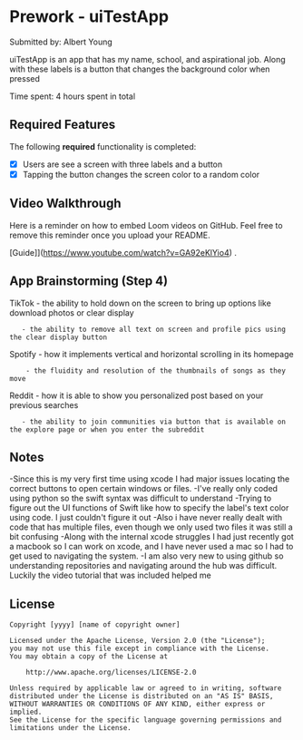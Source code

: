 # Prework - uiTestApp

Submitted by: Albert Young

uiTestApp is an app that has my name, school, and aspirational job. Along with these labels is a button that changes the background color when pressed 

Time spent: 4 hours spent in total

## Required Features

The following **required** functionality is completed:

- [x] Users are see a screen with three labels and a button
- [x] Tapping the button changes the screen color to a random color
 
## Video Walkthrough

Here is a reminder on how to embed Loom videos on GitHub. Feel free to remove this reminder once you upload your README. 

[Guide]](https://www.youtube.com/watch?v=GA92eKlYio4) .

## App Brainstorming (Step 4)
TikTok - the ability to hold down on the screen to bring up options like download photos or clear display
       
       - the ability to remove all text on screen and profile pics using the clear display button
       
Spotify - how it implements vertical and horizontal scrolling in its homepage
        
        - the fluidity and resolution of the thumbnails of songs as they move

Reddit - how it is able to show you personalized post based on your previous searches
       
       - the ability to join communities via button that is available on the explore page or when you enter the subreddit
    
## Notes

-Since this is my very first time using xcode I had major issues locating the correct buttons to open certain windows or files.
-I've really only coded using python so the swift syntax was difficult to understand
-Trying to figure out the UI functions of Swift like how to specify the label's text color using code. I just couldn't figure it out 
-Also i have never really dealt with code that has multiple files, even though we only used two files it was still a bit confusing
-Along with the internal xcode struggles I had just recently got a macbook so I can work on xcode, and I have never used a mac so I had to get used to navigating the system.
-I am also very new to using github so understanding repositories and navigating around the hub was difficult. Luckily the video tutorial that was included helped me

## License

    Copyright [yyyy] [name of copyright owner]

    Licensed under the Apache License, Version 2.0 (the "License");
    you may not use this file except in compliance with the License.
    You may obtain a copy of the License at

        http://www.apache.org/licenses/LICENSE-2.0

    Unless required by applicable law or agreed to in writing, software
    distributed under the License is distributed on an "AS IS" BASIS,
    WITHOUT WARRANTIES OR CONDITIONS OF ANY KIND, either express or implied.
    See the License for the specific language governing permissions and
    limitations under the License.
